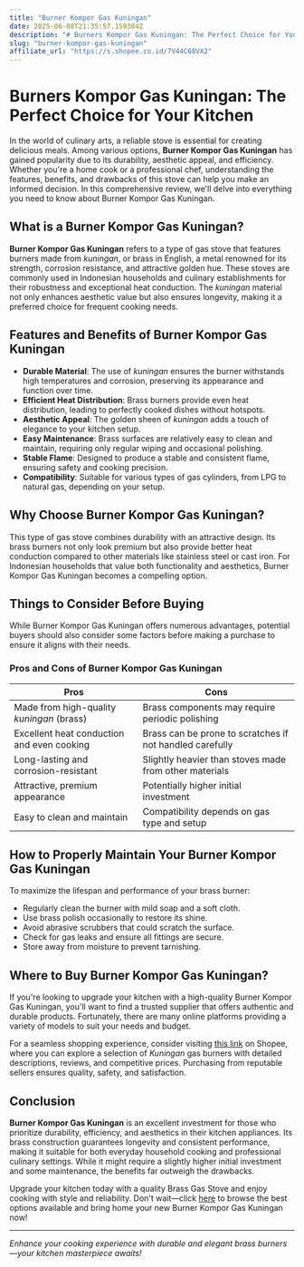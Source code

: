 ```yaml
---
title: "Burner Kompor Gas Kuningan"
date: 2025-06-08T21:35:57.159384Z
description: "# Burners Kompor Gas Kuningan: The Perfect Choice for Your Kitchen..."
slug: "burner-kompor-gas-kuningan"
affiliate_url: "https://s.shopee.co.id/7V44C68VX2"
---
```

# Burners Kompor Gas Kuningan: The Perfect Choice for Your Kitchen

In the world of culinary arts, a reliable stove is essential for creating delicious meals. Among various options, **Burner Kompor Gas Kuningan** has gained popularity due to its durability, aesthetic appeal, and efficiency. Whether you're a home cook or a professional chef, understanding the features, benefits, and drawbacks of this stove can help you make an informed decision. In this comprehensive review, we'll delve into everything you need to know about Burner Kompor Gas Kuningan.

## What is a Burner Kompor Gas Kuningan?

**Burner Kompor Gas Kuningan** refers to a type of gas stove that features burners made from *kuningan*, or brass in English, a metal renowned for its strength, corrosion resistance, and attractive golden hue. These stoves are commonly used in Indonesian households and culinary establishments for their robustness and exceptional heat conduction. The *kuningan* material not only enhances aesthetic value but also ensures longevity, making it a preferred choice for frequent cooking needs.

## Features and Benefits of Burner Kompor Gas Kuningan

- **Durable Material**: The use of *kuningan* ensures the burner withstands high temperatures and corrosion, preserving its appearance and function over time.
- **Efficient Heat Distribution**: Brass burners provide even heat distribution, leading to perfectly cooked dishes without hotspots.
- **Aesthetic Appeal**: The golden sheen of *kuningan* adds a touch of elegance to your kitchen setup.
- **Easy Maintenance**: Brass surfaces are relatively easy to clean and maintain, requiring only regular wiping and occasional polishing.
- **Stable Flame**: Designed to produce a stable and consistent flame, ensuring safety and cooking precision.
- **Compatibility**: Suitable for various types of gas cylinders, from LPG to natural gas, depending on your setup.

## Why Choose Burner Kompor Gas Kuningan?

This type of gas stove combines durability with an attractive design. Its brass burners not only look premium but also provide better heat conduction compared to other materials like stainless steel or cast iron. For Indonesian households that value both functionality and aesthetics, Burner Kompor Gas Kuningan becomes a compelling option.

## Things to Consider Before Buying

While Burner Kompor Gas Kuningan offers numerous advantages, potential buyers should also consider some factors before making a purchase to ensure it aligns with their needs.

### Pros and Cons of Burner Kompor Gas Kuningan

| Pros                                              | Cons                                             |
|---------------------------------------------------|--------------------------------------------------|
| Made from high-quality *kuningan* (brass)       | Brass components may require periodic polishing|
| Excellent heat conduction and even cooking      | Brass can be prone to scratches if not handled carefully|
| Long-lasting and corrosion-resistant            | Slightly heavier than stoves made from other materials|
| Attractive, premium appearance                   | Potentially higher initial investment          |
| Easy to clean and maintain                        | Compatibility depends on gas type and setup    |

## How to Properly Maintain Your Burner Kompor Gas Kuningan

To maximize the lifespan and performance of your brass burner:

- Regularly clean the burner with mild soap and a soft cloth.
- Use brass polish occasionally to restore its shine.
- Avoid abrasive scrubbers that could scratch the surface.
- Check for gas leaks and ensure all fittings are secure.
- Store away from moisture to prevent tarnishing.

## Where to Buy Burner Kompor Gas Kuningan?

If you're looking to upgrade your kitchen with a high-quality Burner Kompor Gas Kuningan, you'll want to find a trusted supplier that offers authentic and durable products. Fortunately, there are many online platforms providing a variety of models to suit your needs and budget.

For a seamless shopping experience, consider visiting [this link](https://s.shopee.co.id/7V44C68VX2) on Shopee, where you can explore a selection of *Kuningan* gas burners with detailed descriptions, reviews, and competitive prices. Purchasing from reputable sellers ensures quality, safety, and satisfaction.

## Conclusion

**Burner Kompor Gas Kuningan** is an excellent investment for those who prioritize durability, efficiency, and aesthetics in their kitchen appliances. Its brass construction guarantees longevity and consistent performance, making it suitable for both everyday household cooking and professional culinary settings. While it might require a slightly higher initial investment and some maintenance, the benefits far outweigh the drawbacks.

Upgrade your kitchen today with a quality Brass Gas Stove and enjoy cooking with style and reliability. Don't wait—click [here](https://s.shopee.co.id/7V44C68VX2) to browse the best options available and bring home your new Burner Kompor Gas Kuningan now!

---

*Enhance your cooking experience with durable and elegant brass burners—your kitchen masterpiece awaits!*